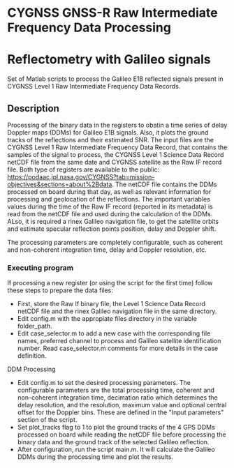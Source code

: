 # CYGNSS GNSS-R Raw Intermediate Frequency Data Processing
# Reflectometry with Galileo signals

Set of Matlab scripts to process the Galileo E1B reflected signals present 
in CYGNSS Level 1 Raw Intermediate Frequency Data Records.

## Description

Processing of the binary data in the registers to obatin a time series of 
delay Doppler maps (DDMs) for Galileo E1B signals. Also, it plots the 
ground tracks of the reflections and their estimated SNR. The input files 
are the CYGNSS Level 1 Raw Intermediate Frequency Data Record, that 
contains the samples of the signal to process, the CYGNSS Level 1 Science 
Data Record netCDF file from the same date and CYGNSS satellite as the Raw 
IF record file. Both type of registers are available to the public: 
https://podaac.jpl.nasa.gov/CYGNSS?tab=mission-objectives&sections=about%2Bdata.
The netCDF file contains the DDMs processed on board during that day, as 
well as relevant information for processing and geolocation of the 
reflections. The important variables values during the time of the Raw IF 
record (reported in its metadata) is read from the netCDF file and used 
during the calculation of the DDMs. ALso, it is required a rinex Galileo
navigation file, to get the satellite orbits and estimate specular 
reflection points position, delay and Doppler shift.

The processing parameters are completely configurable, such as coherent and
non-coherent integration time, delay and Doppler resolution, etc.

### Executing program

If processing a new register (or using the script for the first time) 
follow these steps to prepare the data files:
* First, store the Raw If binary file, the Level 1 Science Data 
Record netCDF file and the rinex Galileo navigation file in the same directory.
* Edit config.m with the appropiate files directory in the variable folder_path.
* Edit case_selector.m to add a new case with the corresponding file names,
preferred channel to process and Galileo satellite identification number. 
Read case_selector.m comments for more details in the case
definition.

DDM Processing
* Edit config.m to set the desired processing parameters. The configurable 
parameters are the total processing time, coherent and non-coherent 
integration time, decimation ratio which determines the delay resolution, 
and the resolution, maximum value and optional central offset for the 
Doppler bins. These are defined in the "Input parameters" section of the 
script.
* Set plot_tracks flag to 1 to plot the ground tracks of the 4 GPS DDMs 
processed on board while reading the netCDF file before processing the 
binary data and the ground track of the selected Galileo reflection.
* After configuration, run the script main.m. It will calculate the Galileo
DDMs during the processing time and plot the results.
